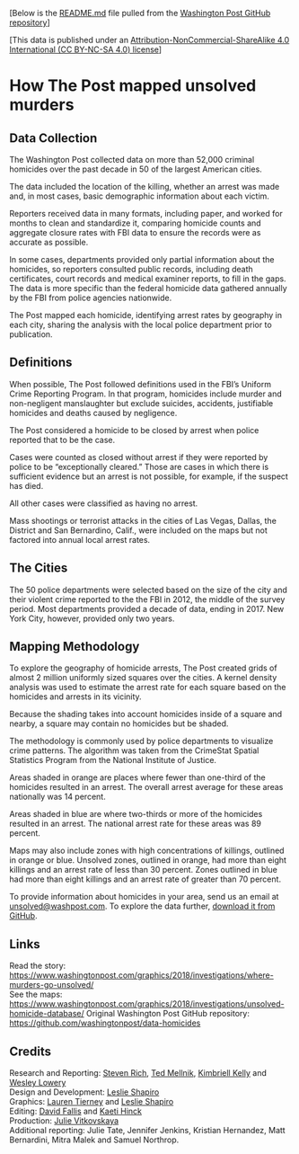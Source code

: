 [Below is the [README.md](https://github.com/washingtonpost/data-homicides/blob/master/README.md) file pulled from the [Washington Post GitHub repository](https://github.com/washingtonpost/data-homicides)]

[This data is published under an [Attribution-NonCommercial-ShareAlike 4.0 International (CC BY-NC-SA 4.0) license](https://creativecommons.org/licenses/by-nc-sa/4.0/)]

# How The Post mapped unsolved murders

## Data Collection

The Washington Post collected data on more than 52,000 criminal homicides over the past decade in 50 of the largest American cities.

The data included the location of the killing, whether an arrest was made and, in most cases, basic demographic information about each victim.

Reporters received data in many formats, including paper, and worked for months to clean and standardize it, comparing homicide counts and aggregate closure rates with FBI data to ensure the records were as accurate as possible.

In some cases, departments provided only partial information about the homicides, so reporters consulted public records, including death certificates, court records and medical examiner reports, to fill in the gaps. The data is more specific than the federal homicide data gathered annually by the FBI from police agencies nationwide.

The Post mapped each homicide, identifying arrest rates by geography in each city, sharing the analysis with the local police department prior to publication.

## Definitions

When possible, The Post followed definitions used in the FBI’s Uniform Crime Reporting Program. In that program, homicides include murder and non-negligent manslaughter but exclude suicides, accidents, justifiable homicides and deaths caused by negligence.

The Post considered a homicide to be closed by arrest when police reported that to be the case.

Cases were counted as closed without arrest if they were reported by police to be “exceptionally cleared.” Those are cases in which there is sufficient evidence but an arrest is not possible, for example, if the suspect has died.

All other cases were classified as having no arrest.

Mass shootings or terrorist attacks in the cities of Las Vegas, Dallas, the District and San Bernardino, Calif., were included on the maps but not factored into annual local arrest rates.

## The Cities

The 50 police departments were selected based on the size of the city and their violent crime reported to the the FBI in 2012, the middle of the survey period. Most departments provided a decade of data, ending in 2017. New York City, however, provided only two years.

## Mapping Methodology

To explore the geography of homicide arrests, The Post created grids of almost 2 million uniformly sized squares over the cities. A kernel density analysis was used to estimate the arrest rate for each square based on the homicides and arrests in its vicinity.

Because the shading takes into account homicides inside of a square and nearby, a square may contain no homicides but be shaded.

The methodology is commonly used by police departments to visualize crime patterns. The algorithm was taken from the CrimeStat Spatial Statistics Program from the National Institute of Justice.

Areas shaded in orange are places where fewer than one-third of the homicides resulted in an arrest. The overall arrest average for these areas nationally was 14 percent.

Areas shaded in blue are where two-thirds or more of the homicides resulted in an arrest. The national arrest rate for these areas was 89 percent.

Maps may also include zones with high concentrations of killings, outlined in orange or blue. Unsolved zones, outlined in orange, had more than eight killings and an arrest rate of less than 30 percent. Zones outlined in blue had more than eight killings and an arrest rate of greater than 70 percent.

To provide information about homicides in your area, send us an email at unsolved@washpost.com. To explore the data further, [download it from GitHub](https://raw.githubusercontent.com/washingtonpost/data-homicides/master/homicide-data.csv).

## Links

Read the story: https://www.washingtonpost.com/graphics/2018/investigations/where-murders-go-unsolved/  
See the maps: https://www.washingtonpost.com/graphics/2018/investigations/unsolved-homicide-database/
Original Washington Post GitHub repository: https://github.com/washingtonpost/data-homicides

## Credits

Research and Reporting: [Steven Rich](https://www.washingtonpost.com/people/steven-rich/), [Ted Mellnik](https://www.washingtonpost.com/people/ted-mellnik/), [Kimbriell Kelly](https://www.washingtonpost.com/people/kimbriell-kelly/) and [Wesley Lowery](https://www.washingtonpost.com/people/wesley-lowery/)  
Design and Development: [Leslie Shapiro](https://www.washingtonpost.com/people/leslie-shapiro/)  
Graphics: [Lauren Tierney](https://www.washingtonpost.com/people/lauren-tierney) and [Leslie Shapiro](https://www.washingtonpost.com/people/leslie-shapiro/)  
Editing: [David Fallis](https://www.washingtonpost.com/people/david-s-fallis/) and [Kaeti Hinck](https://www.washingtonpost.com/people/kaeti-hinck/)  
Production: [Julie Vitkovskaya](https://www.washingtonpost.com/people/julie-vitkovskaya/)  
Additional reporting: Julie Tate, Jennifer Jenkins, Kristian Hernandez, Matt Bernardini, Mitra Malek and Samuel Northrop.